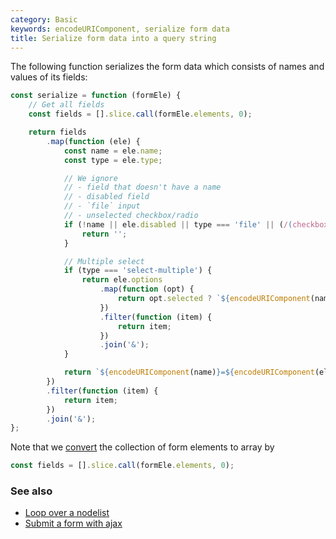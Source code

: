 ```yaml
---
category: Basic
keywords: encodeURIComponent, serialize form data
title: Serialize form data into a query string
---
```


The following function serializes the form data which consists of names and values of its fields:

```js
const serialize = function (formEle) {
    // Get all fields
    const fields = [].slice.call(formEle.elements, 0);

    return fields
        .map(function (ele) {
            const name = ele.name;
            const type = ele.type;

            // We ignore
            // - field that doesn't have a name
            // - disabled field
            // - `file` input
            // - unselected checkbox/radio
            if (!name || ele.disabled || type === 'file' || (/(checkbox|radio)/.test(type) && !ele.checked)) {
                return '';
            }

            // Multiple select
            if (type === 'select-multiple') {
                return ele.options
                    .map(function (opt) {
                        return opt.selected ? `${encodeURIComponent(name)}=${encodeURIComponent(opt.value)}` : '';
                    })
                    .filter(function (item) {
                        return item;
                    })
                    .join('&');
            }

            return `${encodeURIComponent(name)}=${encodeURIComponent(ele.value)}`;
        })
        .filter(function (item) {
            return item;
        })
        .join('&');
};
```

Note that we [convert](/loop-over-a-nodelist) the collection of form elements to array by

```js
const fields = [].slice.call(formEle.elements, 0);
```

### See also

-   [Loop over a nodelist](/loop-over-a-nodelist)
-   [Submit a form with ajax](/submit-a-form-with-ajax)
